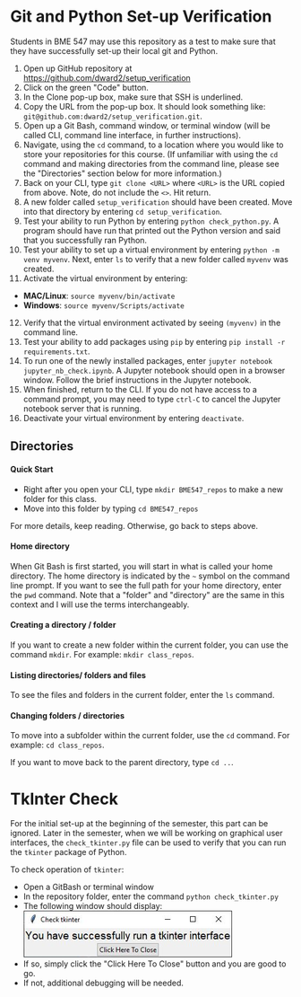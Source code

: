 # Git and Python Set-up Verification
Students in BME 547 may use this repository as a test to make sure that they 
have successfully set-up their local git and Python.

1. Open up GitHub repository at <https://github.com/dward2/setup_verification>
2. Click on the green "Code" button.
3. In the Clone pop-up box, make sure that SSH is underlined.
4. Copy the URL from the pop-up box.  It should look something like:
`git@github.com:dward2/setup_verification.git`.
5. Open up a Git Bash, command window, or terminal window (will be called CLI,
command line interface, in further instructions).
6. Navigate, using the `cd` command, to a location where you would like to store
your repositories for this course.  (If unfamiliar with using the `cd`
command and making directories from the command line, please see the 
"Directories" section below for more information.)
7. Back on your CLI, type `git clone <URL>` where `<URL>` is the URL copied from
above.  Note, do not include the `<>`.  Hit return.
8. A new folder called `setup_verification` should have been created.  Move into
that directory by entering `cd setup_verification`.
9.  Test your ability to run Python by entering `python check_python.py`.  A
program should have run that printed out the Python version and said that you
successfully ran Python.
10.  Test your ability to set up a virtual environment by entering 
`python -m venv myvenv`.  Next, enter `ls` to verify that a new folder called
`myvenv` was created.  
11. Activate the virtual environment by entering:  
  + **MAC/Linux**:  `source myvenv/bin/activate`
  + **Windows**: `source myvenv/Scripts/activate`  
  
12. Verify that the virtual environment activated by seeing `(myvenv)` in the
command line.
13.  Test your ability to add packages using `pip` by entering 
`pip install -r requirements.txt`.
14. To run one of the newly installed packages, enter 
`jupyter notebook jupyter_nb_check.ipynb`.  A Jupyter notebook should open
in a browser window.  Follow the brief instructions in the Jupyter notebook.
15. When finished, return to the CLI.  If you do not have access to a command
prompt, you may need to type `ctrl-C` to cancel the Jupyter notebook server
that is running.
16. Deactivate your virtual environment by entering `deactivate`.


## Directories
#### Quick Start
* Right after you open your CLI, type `mkdir BME547_repos` to make a new folder
for this class.
* Move into this folder by typing `cd BME547_repos`

For more details, keep reading.  Otherwise, go back to steps above.

#### Home directory  


When Git Bash is first started, you will start in what is called your home
directory.  The home directory is indicated by the `~` symbol on the command
line prompt.  If you want to see the full path for your home directory, enter
the `pwd` command.  Note that a "folder" and "directory" are the same in this
context and I will use the terms interchangeably.  

#### Creating a directory / folder
If you want to create a new folder within the current folder, you can use
the command `mkdir`.  For example:  `mkdir class_repos`.  

#### Listing directories/ folders and files
To see the files and folders in the current folder, enter the `ls` command.

#### Changing folders / directories
To move into a subfolder within the current folder, use the `cd` command.  For
example:  `cd class_repos`.

If you want to move back to the parent directory, type `cd ..`.
 
# TkInter Check
For the initial set-up at the beginning of the semester, this part can be
ignored.  Later in the semester, when we will be working on graphical user
interfaces, the `check_tkinter.py` file can be used to verify that you can
run the `tkinter` package of Python.

To check operation of `tkinter`:
* Open a GitBash or terminal window
* In the repository folder, enter the command `python check_tkinter.py`
* The following window should display:  
  ![tkinter_example_window.JPG](tkinter_example_window.JPG)
* If so, simply click the "Click Here To Close" button and you are good to go.
* If not, additional debugging will be needed.
